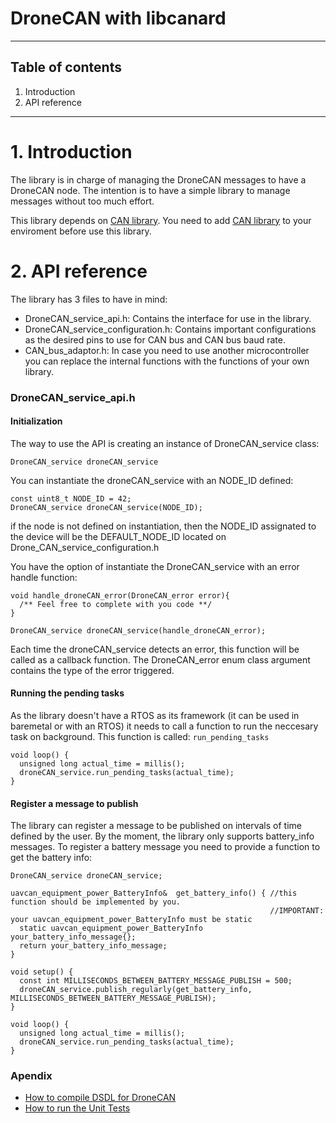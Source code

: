 # DroneCAN with libcanard
--------------------------
## Table of contents
1. Introduction
2. API reference
------------------------------  
# 1. Introduction  
The library is in charge of managing the DroneCAN messages to have a DroneCAN node. The intention is to have a simple library to manage messages without too much effort.  
  
This library depends on [CAN library](https://github.com/aralce/arduino-CAN). You need to add [CAN library](https://github.com/aralce/arduino-CAN) to your enviroment before use this library.
  
# 2. API reference  
The library has 3 files to have in mind:  
- DroneCAN_service_api.h: Contains the interface for use in the library.  
- DroneCAN_service_configuration.h: Contains important configurations as the desired pins to use for CAN bus and CAN bus baud rate.   
- CAN_bus_adaptor.h: In case you need to use another microcontroller you can replace the internal functions with the functions of your own library.  

### DroneCAN_service_api.h  
#### Initialization  
The way to use the API is creating an instance of DroneCAN_service class:  
```
DroneCAN_service droneCAN_service
```  
  
You can instantiate the droneCAN_service with an NODE_ID defined:  
```  
const uint8_t NODE_ID = 42;
DroneCAN_service droneCAN_service(NODE_ID);
```  
if the node is not defined on instantiation, then the NODE_ID assignated to the device will be the DEFAULT_NODE_ID located on Drone_CAN_service_configuration.h  
  
You have the option of instantiate the DroneCAN_service with an error handle function:  
```  
void handle_droneCAN_error(DroneCAN_error error){
  /** Feel free to complete with you code **/
}
  
DroneCAN_service droneCAN_service(handle_droneCAN_error);
```  
Each time the droneCAN_service detects an error, this function will be called as a callback function. The DroneCAN_error enum class argument contains the type of the error triggered.  

#### Running the pending tasks  
As the library doesn't have a RTOS as its framework (it can be used in baremetal or with an RTOS) it needs to call a function to run the neccesary task on background.
This function is called: `run_pending_tasks`  
```  
void loop() {
  unsigned long actual_time = millis();
  droneCAN_service.run_pending_tasks(actual_time);
}
```  

#### Register a message to publish  
The library can register a message to be published on intervals of time defined by the user. By the moment, the library only supports battery_info messages. To register a battery message you need to provide a function to get the battery info:  
```  
DroneCAN_service droneCAN_service;  
  
uavcan_equipment_power_BatteryInfo&  get_battery_info() { //this function should be implemented by you.  
                                                          //IMPORTANT: your uavcan_equipment_power_BatteryInfo must be static  
  static uavcan_equipment_power_BatteryInfo your_battery_info_message{};  
  return your_battery_info_message;  
}  
  
void setup() {  
  const int MILLISECONDS_BETWEEN_BATTERY_MESSAGE_PUBLISH = 500;  
  droneCAN_service.publish_regularly(get_battery_info, MILLISECONDS_BETWEEN_BATTERY_MESSAGE_PUBLISH);  
}  
  
void loop() {
  unsigned long actual_time = millis();
  droneCAN_service.run_pending_tasks(actual_time);
}  
```

### Apendix
+ [How to compile DSDL for DroneCAN](https://github.com/aralce/dronecan_with_libcanard/blob/master/docs/compile_DSDL_for_DroneCAN.md)
+ [How to run the Unit Tests](https://github.com/aralce/dronecan_with_libcanard/blob/develop/tests/README.md)
